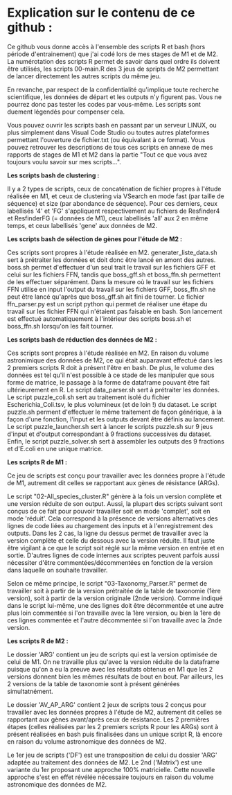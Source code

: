 # Explication sur le contenu de ce github :

Ce github vous donne accès à l'ensemble des scripts R et bash (hors période d'entrainement) que j'ai codé lors de mes stages de M1 et de M2. La numérotation des scripts R permet de savoir dans quel ordre ils doivent être utilisés, les scripts 00-main.R des 3 jeus de spripts de M2 permettant de lancer directement les autres scripts du même jeu.

En revanche, par respect de la confidentialité qu'implique toute recherche scientifique, les données de départ et les outputs n'y figurent pas. Vous ne pourrez donc pas tester les codes par vous-même. Les scripts sont duement légendés pour compenser cela. 

Vous pouvez ouvrir les scripts bash en passant par un serveur LINUX, ou plus simplement dans Visual Code Studio ou toutes autres plateformes permettant l'ouverture de fichier.txt (ou équivalant à ce format). 
Vous pouvez retrouver les descriptions de tous ces scripts en annexe de mes rapports de stages de M1 et M2 dans la partie "Tout ce que vous avez toujours voulu savoir sur mes scripts...".

**Les scripts bash de clustering :**

Il y a 2 types de scripts, ceux de concaténation de fichier propres à l'étude réalisée en M1, et ceux de clustering via VSearch en mode fast (par taille de séquence) et size (par abondance de séquence). Pour ces derniers, ceux labellisés '4' et 'FG' s'appliquent respectivement au fichiers de Resfinder4 et ResfinderFG (= données de M1), ceux labellisés 'all' aux 2 en même temps, et ceux labellisés 'gene' aux données de M2.

**Les scripts bash de sélection de gènes pour l'étude de M2 :**

Ces scripts sont propres à l'étude réalisée en M2. generater_liste_data.sh sert à prétraiter les données et doit donc être lancé en amont des autres. boss.sh permet d'effectuer d'un seul trait le travail sur les fichiers GFF et celui sur les fichiers FFN, tandis que boss_gff.sh et boss_ffn.sh permettent de les effectuer séparément. Dans la mesure où le travail sur les fichiers FFN utilise en input l'output du travail sur les fichiers GFF, boss_ffn.sh ne peut être lancé qu'après que boss_gff.sh ait fini de tourner. Le fichier ffn_parser.py est un script python qui permet de réaliser une étape du travail sur les fichier FFN qui n'étaient pas faisable en bash. Son lancement est effectué automatiquement à l'intérieur des scripts boss.sh et boss_ffn.sh lorsqu'on les fait tourner.

**Les scripts bash de réduction des données de M2 :**

Ces scripts sont propres à l'étude réalisée en M2. En raison du volume astronimique des données de M2, ce qui était auparavant effectué dans les 2 premiers scripts R doit à présent l'être en bash. De plus, le volume des données est tel qu'il n'est possible à ce stade de les manipuler que sous forme de matrice, le passage à la forme de dataframe pouvant être fait ultérieurement en R. Le script data_parser.sh sert à prétraiter les données. Le script puzzle_coli.sh sert au traitement isolé du fichier Escherichia_Coli.tsv, le plus volumineux (et de loin !) du dataset. Le script puzzle.sh perment d'effectuer le même traitement de façon générique, à la façon d'une fonction, l'input et les outputs devant être définis au lancement. Le script puzzle_launcher.sh sert à lancer le scripts puzzle.sh sur 9 jeus d'input et d'output correspondant à 9 fractions successives du dataset. Enfin, le script puzzle_solver.sh sert à assembler les outputs des 9 fractions et d'E.coli en une unique matrice.

**Les scripts R de M1 :**

Ce jeu de scripts est conçu pour travailler avec les données propre à l'étude de M1, autrement dit celles se rapportant aux gènes de résistance (ARGs).

Le script "02-All_species_cluster.R" génère à la fois un version complète et une version réduite de son output. Aussi, la plupart des scripts suivant sont conçus de ce fait pour pouvoir travailler soit en mode 'complet', soit en mode 'réduit'. Cela correspond à la présence de versions alternatives des lignes de code liées au chargement des inputs et à l'enregistrement des outputs. Dans les 2 cas, la ligne du dessus permet de travailler avec la version complète et celle du dessous avec la version réduite. Il faut juste être vigilant à ce que le script soit réglé sur la même version en entrée et en sortie. D'autres lignes de code internes aux scriptes peuvent parfois aussi nécessiter d'être commentées/décommentées en fonction de la version dans laquelle on souhaite travailler.

Selon ce même principe, le script "03-Taxonomy_Parser.R" permet de travailler soit à partir de la version prétraitée de la table de taxonomie (1ère version), soit à partir de la version originale (2nde version). Comme indiqué dans le script lui-même, une des lignes doit être décommentée et une autre plus loin commentée si l'on travaille avec la 1ère version, ou bien la 1ère de ces lignes commentée et l'autre décommentée si l'on travaille avec la 2nde version.

**Les scripts R de M2 :**

Le dossier 'ARG' contient un jeu de scripts qui est la version optimisée de celui de M1. On ne travaille plus qu'avec la version réduite de la dataframe puisque qu'on a eu la preuve avec les résultats obtenus en M1 que les 2 versions donnent bien les mêmes résultats de bout en bout. Par ailleurs, les 2 versions de la table de taxonomie sont à présent générées simultatnément. 

Le dossier 'AV_AP_ARG' contient 2 jeux de scripts tous 2 conçus pour travailler avec les données propres à l'étude de M2, autrement dit celles se rapportant aux gènes avant/après ceux de résistance. Les 2 premières étapes (celles réalisées par les 2 premiers scripts R pour les ARGs) sont à présent réalisées en bash puis finalisées dans un unique script R, là encore en raison du volume astronomique des données de M2. 

Le 1er jeu de scripts ('DF') est une transposition de celui du dossier 'ARG' adaptée au traitement des données de M2. Le 2nd ('Matrix') est une variante du 1er proposant une approche 100% matricielle. Cette nouvelle approche s'est en effet révélée nécessaire toujours en raison du volume astronomique des données de M2.
